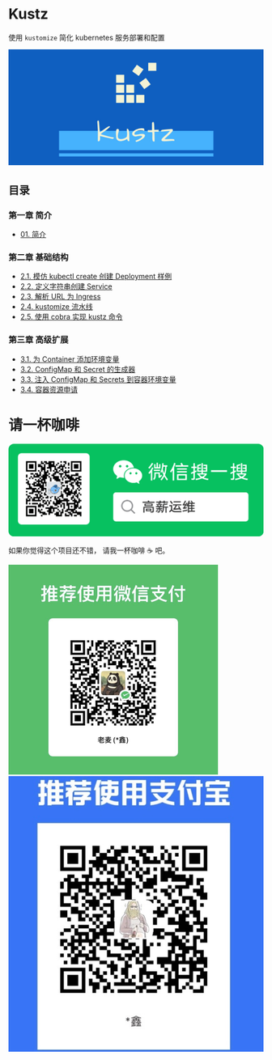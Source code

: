 # Kustz

使用 `kustomize` 简化 kubernetes 服务部署和配置

![logo](./docs/img/kustz-logo.jpg)

## 目录

### 第一章 简介

+ [01. 简介](./docs/01-introduce.md)

### 第二章 基础结构

+ [2.1. 模仿 kubectl create 创建 Deployment 样例](./docs/02-1-sample-deployment.md)
+ [2.2. 定义字符串创建 Service](./docs/02-2-define-strings-to-service.md)
+ [2.3. 解析 URL 为 Ingress](./docs/02-3-parse-url-to-ingress.md)
+ [2.4. kustomize 流水线](./docs/02-4-kustomize.md)
+ [2.5. 使用 cobra 实现 kustz 命令](./docs/02-5-kustz-cli.md)

### 第三章 高级扩展

+ [3.1. 为 Container 添加环境变量](./docs/03-1-container-env-var.md)
+ [3.2. ConfigMap 和 Secret 的生成器](./docs/03-2-configmap-secret-generator.md)
+ [3.3. 注入 ConfigMap 和 Secrets 到容器环境变量](./docs/03-3-container-env-from.md)
+ [3.4. 容器资源申请](./docs/03-4-container-resources.md)

# 请一杯咖啡

![mp-weixin](./docs/img/mp-qrcode.png)

如果你觉得这个项目还不错， 请我一杯咖啡 ☕️ 吧。

![wxpay](./img/pay/wxpay.png)
![alipay](./img/pay/alipay.jpg)
